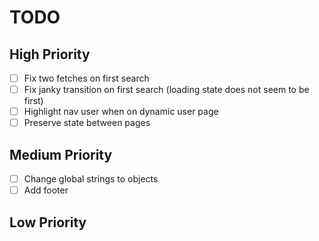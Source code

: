 # TODO

## High Priority

- [ ] Fix two fetches on first search
- [ ] Fix janky transition on first search (loading state does not seem to be first)
- [ ] Highlight nav user when on dynamic user page
- [ ] Preserve state between pages

## Medium Priority

- [ ] Change global strings to objects
- [ ] Add footer

## Low Priority
